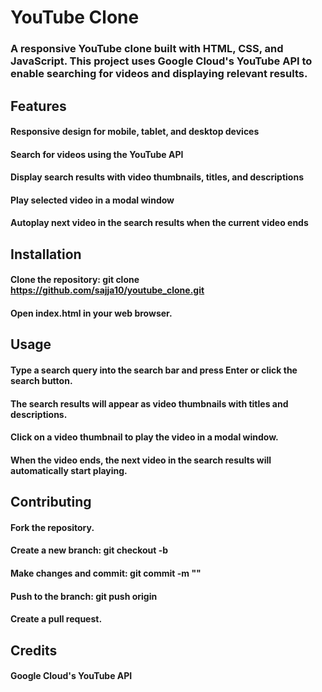 # YouTube Clone
### A responsive YouTube clone built with HTML, CSS, and JavaScript. This project uses Google Cloud's YouTube API to enable searching for videos and displaying relevant results.

## Features
#### Responsive design for mobile, tablet, and desktop devices
#### Search for videos using the YouTube API
#### Display search results with video thumbnails, titles, and descriptions
#### Play selected video in a modal window
#### Autoplay next video in the search results when the current video ends

## Installation
#### Clone the repository: git clone https://github.com/sajja10/youtube_clone.git
#### Open index.html in your web browser.

## Usage
#### Type a search query into the search bar and press Enter or click the search button.
#### The search results will appear as video thumbnails with titles and descriptions.
#### Click on a video thumbnail to play the video in a modal window.
#### When the video ends, the next video in the search results will automatically start playing.

## Contributing
#### Fork the repository.
#### Create a new branch: git checkout -b <feature-branch-name>
#### Make changes and commit: git commit -m "<commit-message>"
#### Push to the branch: git push origin <feature-branch-name>
#### Create a pull request.


## Credits
#### Google Cloud's YouTube API




